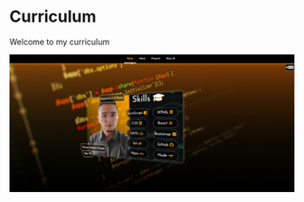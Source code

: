 # Curriculum
Welcome to my curriculum

![Curriculum Image](https://github.com/ktlaboral/Curriculum/blob/main/images/curriculum.png?raw=true)

